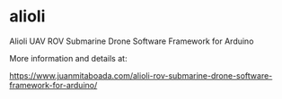 # alioli
Alioli UAV ROV Submarine Drone Software Framework for Arduino

More information and details at:

https://www.juanmitaboada.com/alioli-rov-submarine-drone-software-framework-for-arduino/
